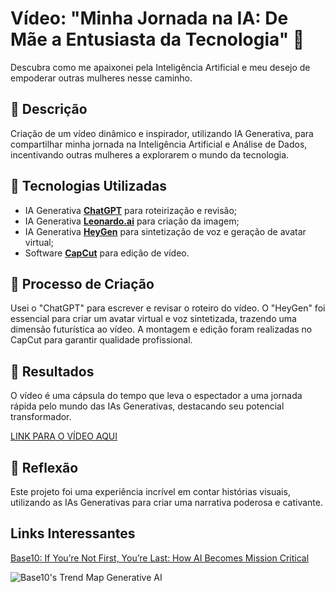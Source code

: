 # Vídeo: "Minha Jornada na IA: De Mãe a Entusiasta da Tecnologia" 🎥
Descubra como me apaixonei pela Inteligência Artificial e meu desejo de empoderar outras mulheres nesse caminho.

## 📒 Descrição

Criação de um vídeo dinâmico e inspirador, utilizando IA Generativa, para compartilhar minha jornada na Inteligência Artificial e Análise de Dados, incentivando outras mulheres a explorarem o mundo da tecnologia.

## 🤖 Tecnologias Utilizadas
- IA Generativa **[ChatGPT](https://chat.openai.com)** para roteirização e revisão;
- IA Generativa **[Leonardo.ai](https://leonarrdo-ai.store)** para criação da imagem;
- IA Generativa **[HeyGen](https://app.heygen.com)** para sintetização de voz e geração de avatar virtual;
- Software **[CapCut](https://www.capcut.com/pt-br)** para edição de vídeo.

## 🧐 Processo de Criação
Usei o "ChatGPT" para escrever e revisar o roteiro do vídeo. O "HeyGen" foi essencial para criar um avatar virtual e voz sintetizada, trazendo uma dimensão futurística ao vídeo. A montagem e edição foram realizadas no CapCut para garantir qualidade profissional.

## 🚀 Resultados
O vídeo é uma cápsula do tempo que leva o espectador a uma jornada rápida pelo mundo das IAs Generativas, destacando seu potencial transformador.

[LINK PARA O VÍDEO AQUI]()

## 💭 Reflexão
Este projeto foi uma experiência incrível em contar histórias visuais, utilizando as IAs Generativas para criar uma narrativa poderosa e cativante.

## Links Interessantes

[Base10: If You’re Not First, You’re Last: How AI Becomes Mission Critical](https://base10.vc/post/generative-ai-mission-critical/)

![Base10's Trend Map Generative AI](https://github.com/digitalinnovationone/lab-natty-or-not/assets/730492/f4df26e8-f8f7-4419-8252-c69d73ea930c)
